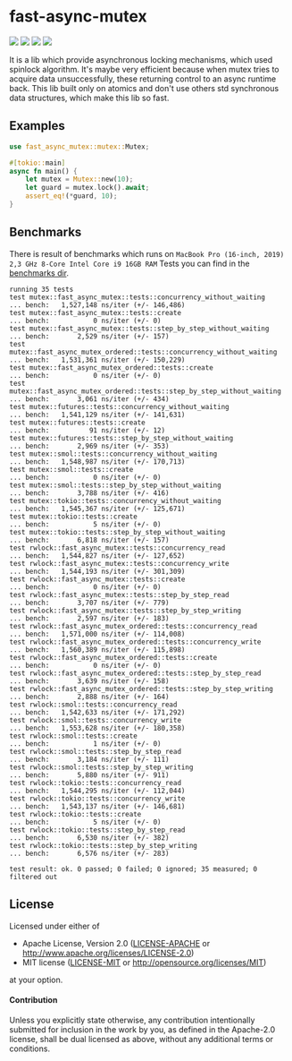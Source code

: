 # fast-async-mutex
[![](https://github.com/Mnwa/fast-async-mutex/workflows/build/badge.svg?branch=master)](https://github.com/Mnwa/fast-async-mutex/actions?query=workflow%3Abuild)
[![](https://docs.rs/fast-async-mutex/badge.svg)](https://docs.rs/fast-async-mutex/)
[![](https://img.shields.io/crates/v/fast-async-mutex.svg)](https://crates.io/crates/fast-async-mutex)
[![](https://img.shields.io/crates/d/fast-async-mutex.svg)](https://crates.io/crates/fast-async-mutex)

It is a lib which provide asynchronous locking mechanisms, which used spinlock algorithm.
It's maybe very efficient because when mutex tries to acquire data unsuccessfully, these returning control to an async runtime back.
This lib built only on atomics and don't use others std synchronous data structures, which make this lib so fast.

## Examples

```rust
use fast_async_mutex::mutex::Mutex;

#[tokio::main]
async fn main() {
    let mutex = Mutex::new(10);
    let guard = mutex.lock().await;
    assert_eq!(*guard, 10);
}
```

## Benchmarks

There is result of benchmarks which runs on `MacBook Pro (16-inch, 2019) 2,3 GHz 8-Core Intel Core i9 16GB RAM`
Tests you can find in the [benchmarks dir](benchmarks).
```
running 35 tests
test mutex::fast_async_mutex::tests::concurrency_without_waiting          ... bench:   1,527,148 ns/iter (+/- 146,486)
test mutex::fast_async_mutex::tests::create                               ... bench:           0 ns/iter (+/- 0)
test mutex::fast_async_mutex::tests::step_by_step_without_waiting         ... bench:       2,529 ns/iter (+/- 157)
test mutex::fast_async_mutex_ordered::tests::concurrency_without_waiting  ... bench:   1,531,361 ns/iter (+/- 150,229)
test mutex::fast_async_mutex_ordered::tests::create                       ... bench:           0 ns/iter (+/- 0)
test mutex::fast_async_mutex_ordered::tests::step_by_step_without_waiting ... bench:       3,061 ns/iter (+/- 434)
test mutex::futures::tests::concurrency_without_waiting                   ... bench:   1,541,129 ns/iter (+/- 141,631)
test mutex::futures::tests::create                                        ... bench:          91 ns/iter (+/- 12)
test mutex::futures::tests::step_by_step_without_waiting                  ... bench:       2,969 ns/iter (+/- 353)
test mutex::smol::tests::concurrency_without_waiting                      ... bench:   1,548,987 ns/iter (+/- 170,713)
test mutex::smol::tests::create                                           ... bench:           0 ns/iter (+/- 0)
test mutex::smol::tests::step_by_step_without_waiting                     ... bench:       3,788 ns/iter (+/- 416)
test mutex::tokio::tests::concurrency_without_waiting                     ... bench:   1,545,367 ns/iter (+/- 125,671)
test mutex::tokio::tests::create                                          ... bench:           5 ns/iter (+/- 0)
test mutex::tokio::tests::step_by_step_without_waiting                    ... bench:       6,818 ns/iter (+/- 157)
test rwlock::fast_async_mutex::tests::concurrency_read                    ... bench:   1,544,827 ns/iter (+/- 127,652)
test rwlock::fast_async_mutex::tests::concurrency_write                   ... bench:   1,544,193 ns/iter (+/- 301,309)
test rwlock::fast_async_mutex::tests::create                              ... bench:           0 ns/iter (+/- 0)
test rwlock::fast_async_mutex::tests::step_by_step_read                   ... bench:       3,707 ns/iter (+/- 779)
test rwlock::fast_async_mutex::tests::step_by_step_writing                ... bench:       2,597 ns/iter (+/- 183)
test rwlock::fast_async_mutex_ordered::tests::concurrency_read            ... bench:   1,571,000 ns/iter (+/- 114,008)
test rwlock::fast_async_mutex_ordered::tests::concurrency_write           ... bench:   1,560,389 ns/iter (+/- 115,898)
test rwlock::fast_async_mutex_ordered::tests::create                      ... bench:           0 ns/iter (+/- 0)
test rwlock::fast_async_mutex_ordered::tests::step_by_step_read           ... bench:       3,639 ns/iter (+/- 158)
test rwlock::fast_async_mutex_ordered::tests::step_by_step_writing        ... bench:       2,888 ns/iter (+/- 164)
test rwlock::smol::tests::concurrency_read                                ... bench:   1,542,633 ns/iter (+/- 171,292)
test rwlock::smol::tests::concurrency_write                               ... bench:   1,553,628 ns/iter (+/- 180,358)
test rwlock::smol::tests::create                                          ... bench:           1 ns/iter (+/- 0)
test rwlock::smol::tests::step_by_step_read                               ... bench:       3,184 ns/iter (+/- 111)
test rwlock::smol::tests::step_by_step_writing                            ... bench:       5,880 ns/iter (+/- 911)
test rwlock::tokio::tests::concurrency_read                               ... bench:   1,544,295 ns/iter (+/- 112,044)
test rwlock::tokio::tests::concurrency_write                              ... bench:   1,543,137 ns/iter (+/- 146,681)
test rwlock::tokio::tests::create                                         ... bench:           5 ns/iter (+/- 0)
test rwlock::tokio::tests::step_by_step_read                              ... bench:       6,530 ns/iter (+/- 382)
test rwlock::tokio::tests::step_by_step_writing                           ... bench:       6,576 ns/iter (+/- 283)

test result: ok. 0 passed; 0 failed; 0 ignored; 35 measured; 0 filtered out
```

## License

Licensed under either of

 * Apache License, Version 2.0 ([LICENSE-APACHE](LICENSE-APACHE) or http://www.apache.org/licenses/LICENSE-2.0)
 * MIT license ([LICENSE-MIT](LICENSE-MIT) or http://opensource.org/licenses/MIT)

at your option.

#### Contribution

Unless you explicitly state otherwise, any contribution intentionally submitted
for inclusion in the work by you, as defined in the Apache-2.0 license, shall be
dual licensed as above, without any additional terms or conditions.
